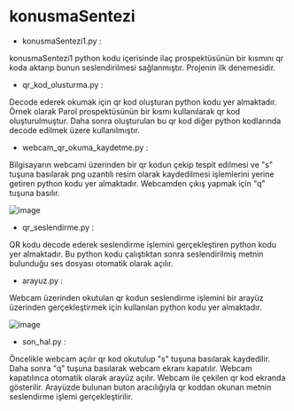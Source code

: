 # konusmaSentezi

* konusmaSentezi1.py :

konusmaSentezi1 python kodu içerisinde ilaç prospektüsünün bir kısmını qr koda aktarıp bunun seslendirilmesi sağlanmıştır. Projenin ilk denemesidir.

* qr_kod_olusturma.py :

Decode ederek okumak için qr kod oluşturan python kodu yer almaktadır. Örnek olarak Parol prospektüsünün bir kısmı kullanılarak qr kod oluşturulmuştur. Daha sonra oluşturulan bu qr kod diğer python kodlarında decode edilmek üzere kullanılmıştır.

* webcam_qr_okuma_kaydetme.py :

Bilgisayarın webcami üzerinden bir qr kodun çekip tespit edilmesi ve "s" tuşuna basılarak png uzantılı resim olarak kaydedilmesi işlemlerini yerine getiren python kodu yer almaktadır. Webcamden çıkış yapmak için "q" tuşuna basılır.

![image](https://github.com/aysegultoptas/konusmaSentezi/assets/81236984/c7fa3bb0-b3d0-4a40-ae97-93e0531d8d63)


* qr_seslendirme.py :

QR kodu decode ederek seslendirme işlemini gerçekleştiren python kodu yer almaktadır. Bu python kodu çalıştıktan sonra seslendirilmiş metnin bulunduğu ses dosyası otomatik olarak açılır.

* arayuz.py :

Webcam üzerinden okutulan qr kodun seslendirme işlemini bir arayüz üzerinden gerçekleştirmek için kullanılan python kodu yer almaktadır.

![image](https://github.com/aysegultoptas/konusmaSentezi/assets/81236984/63c49781-9a30-4785-980b-79633aa8e2c2)

* son_hal.py :

Öncelikle webcam açılır qr kod okutulup "s" tuşuna basılarak kaydedilir. Daha sonra "q" tuşuna basılarak webcam ekranı kapatılır. Webcam kapatılınca otomatik olarak arayüz açılır. Webcam ile çekilen qr kod ekranda gösterilir. Arayüzde bulunan buton aracılığıyla qr koddan okunan metnin seslendirme işlemi gerçekleştirilir.
